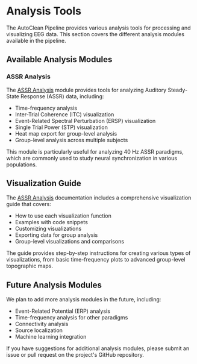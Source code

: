 # Analysis Tools

The AutoClean Pipeline provides various analysis tools for processing and visualizing EEG data. This section covers the different analysis modules available in the pipeline.

## Available Analysis Modules

### ASSR Analysis

The [ASSR Analysis](assr-analysis.md) module provides tools for analyzing Auditory Steady-State Response (ASSR) data, including:

- Time-frequency analysis
- Inter-Trial Coherence (ITC) visualization
- Event-Related Spectral Perturbation (ERSP) visualization
- Single Trial Power (STP) visualization
- Heat map export for group-level analysis
- Group-level analysis across multiple subjects

This module is particularly useful for analyzing 40 Hz ASSR paradigms, which are commonly used to study neural synchronization in various populations.

## Visualization Guide

The [ASSR Analysis](assr-analysis.md) documentation includes a comprehensive visualization guide that covers:

- How to use each visualization function
- Examples with code snippets
- Customizing visualizations
- Exporting data for group analysis
- Group-level visualizations and comparisons

The guide provides step-by-step instructions for creating various types of visualizations, from basic time-frequency plots to advanced group-level topographic maps.

## Future Analysis Modules

We plan to add more analysis modules in the future, including:

- Event-Related Potential (ERP) analysis
- Time-frequency analysis for other paradigms
- Connectivity analysis
- Source localization
- Machine learning integration

If you have suggestions for additional analysis modules, please submit an issue or pull request on the project's GitHub repository. 
